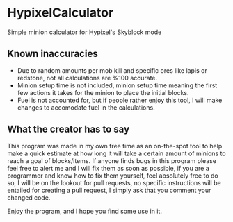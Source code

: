 # HypixelCalculator
Simple minion calculator for Hypixel's Skyblock mode

## Known inaccuracies
- Due to random amounts per mob kill and specific ores like lapis or redstone, not all calculations are %100 accurate.
- Minion setup time is not included, minion setup time meaning the first few actions it takes for the minion to place the initial blocks.
- Fuel is not accounted for, but if people rather enjoy this tool, I will make changes to accomodate fuel in the calculations.

## What the creator has to say
This program was made in my own free time as an on-the-spot tool to help make a quick estimate at how long it will take a certain amount of minions to reach a goal of blocks/items. If anyone finds bugs in this program please feel free to alert me and I will fix them as soon as possible, if you are a programmer and know how to fix them yourself, feel absolutely free to do so, I will be on the lookout for pull requests, no specific instructions will be entailed for creating a pull request, I simply ask that you comment your changed code.

Enjoy the program, and I hope you find some use in it.
